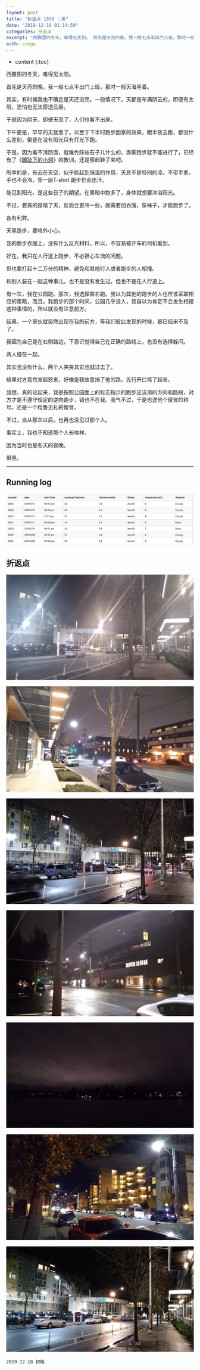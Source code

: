 ```yaml
---
layout: post
title: "折返点 1950 ｜黑"
date: "2019-12-19 01:14:59"
categories: 折返点
excerpt: "西雅图的冬天，难得见太阳。 首先是天亮的晚，我一般七点半出门上班，那时一般天海黑着。 其实，有时候我也不确定是天还没亮。一般情况下，天都是布满阴..."
auth: conge
---
```

* content
{:toc}

西雅图的冬天，难得见太阳。

首先是天亮的晚，我一般七点半出门上班，那时一般天海黑着。

其实，有时候我也不确定是天还没亮。一般情况下，天都是布满阴云的，即便有太阳，恐怕也无法穿透云层。

于是因为阴天，即便天亮了，人们也看不出来。

下午更是，早早的天就黑了。以至于下半时跑步回家的效果，跟半夜去跑，都没什么差别，倒是在没有阳光只有灯光下跑。

于是，因为看不清路面，就难免踩些石子儿什么的。赤脚跑步就不能进行了，已经有了《[脚趾下的小洞](https://www.jianshu.com/p/36fa4d5cb697)》的教训，还是穿起鞋子来吧。

所幸的是，有云在天空，似乎能起到保温的作用，天总不是特别的凉。不带手套，手也不会冷，穿一层T-shirt 跑步仍会出汗。

能见到阳光，是这些日子的期望。在黑暗中跑多了，身体就想要沐浴阳光。

不过，要真的是晴了天，反而会更冷一些，就需要加衣服，穿袜子，才能跑步了。

各有利弊。

天黑跑步，要格外小心。

我的跑步衣服上，没有什么反光材料，所以，不容易被开车的司机看到。

好在，我只在人行道上跑步，不必担心车流的问题。

但也要打起十二万分的精神，避免和其他行人或者跑步的人相撞。

和别人装在一起这种事儿，也不是没有发生过，但也不是在人行道上。

有一次，我在公园跑。那次，我选择靠右跑。我以为其他的跑步的人也应该采取相应的策略，而且，我跑步的那个时间，公园几乎没人，我自以为肯定不会发生相撞这种事情的，所以就没有注意前方。

结果，一个家伙就突然出现在我的前方，等我们彼此发现的时候，都已经来不及了。

我因为自己是在右侧路边，下意识觉得自己在正确的路线上，也没有选择躲闪。

两人撞在一起。

其实也没有什么，两个人笑笑其实也就过去了。

结果对方竟然发起怒来，好像是我故意挡了他的路，先行开口骂了起来。

我想，真的论起来，我是按照公园面上的标志指示的跑步应该用的方向和路段，对方才是不遵守规定的逆向跑步，错也不在我。我气不过，于是也送他个傻冒的称号。还是一个粗鲁无礼的傻冒。

不过，自从那次以后，也再也没见过那个人。

事实上，我也不知道那个人长啥样。

因为当时也是冬天的夜晚。

很黑。

-----

## Running log
![Running log week 40, 2019](/assets/images/折返点/118382-a5869d2c3cabaf10.png)


## 折返点

![20191208.jpg](/assets/images/折返点/118382-cf0dc5fc9ccd90ab.jpg)

![20191209.jpg](/assets/images/折返点/118382-62a2e729f3f17cbf.jpg)

![20191210.jpg](/assets/images/折返点/118382-a02dee9ca2f1d15b.jpg)

![20191211.jpg](/assets/images/折返点/118382-6a0744aaf4da455e.jpg)

![20191212.jpg](/assets/images/折返点/118382-5ac53c0660711628.jpg)

![20191213.jpg](/assets/images/折返点/118382-df85ba70c06b6b9c.jpg)

![20191214.jpg](/assets/images/折返点/118382-232b131b76e1747f.jpg)

```
2019-12-18 初稿
```
